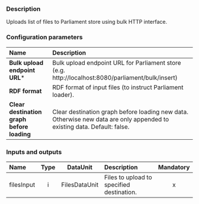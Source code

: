 ### Description

Uploads list of files to Parliament store using bulk HTTP interface.

### Configuration parameters

| Name | Description |
|:----|:----|
|**Bulk upload endpoint URL***|Bulk upload endpoint URL for Parliament store (e.g. http://localhost:8080/parliament/bulk/insert)|
|**RDF format**|RDF format of input files (to instruct Parliament loader).|
|**Clear destination graph before loading**| Clear destination graph before loading new data. Otherwise new data are only appended to existing data. Default: false.|

### Inputs and outputs

|Name |Type | DataUnit | Description | Mandatory |
|:--------|:------:|:------:|:-------------|:---------------------:|
|filesInput|i|FilesDataUnit|Files to upload to specified destination.|x|
